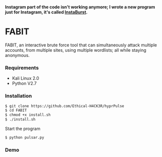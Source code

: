 __Instagram part of the code isn't working anymore; I wrote a new program just for Instagram, it's called [InstaBurst](https://github.com/MrHarshArora/InstaBurst).__

# FABIT

FABIT, an interactive brute force tool that can simultaneously attack multiple accounts, from multiple sites, using multiple wordlists; all while staying anonymous.

### Requirements
  - Kali Linux 2.0
  - Python V2.7

### Installation
```sh
$ git clone https://github.com/Ethical-H4CK3R/hyprPulse
$ cd FABIT
$ chmod +x install.sh
$ ./install.sh
```

Start the program
```sh
$ python pulsar.py
```

### Demo

